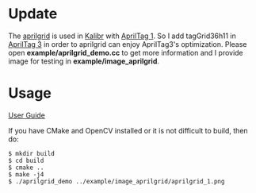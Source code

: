 Update
====
The [aprilgrid](https://github.com/ethz-asl/kalibr/wiki/calibration-targets#olson) is used in [Kalibr](https://github.com/ethz-asl/kalibr) with [AprilTag 1](https://github.com/ethz-asl/ethzasl_apriltag2).
So I add tagGrid36h11 in [AprilTag 3](https://github.com/AprilRobotics/apriltag) in order to aprilgrid can enjoy AprilTag3's optimization.
Please open **example/aprilgrid_demo.cc** to get more information and I provide image for testing in **example/image_aprilgrid**.


Usage
====
[User Guide](https://github.com/AprilRobotics/apriltag/wiki/AprilTag-User-Guide)


If you have CMake and OpenCV installed or it is not difficult to build, then do:

    $ mkdir build
    $ cd build
    $ cmake ..
    $ make -j4
    $ ./aprilgrid_demo ../example/image_aprilgrid/aprilgrid_1.png 
    